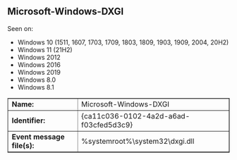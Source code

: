 ## Microsoft-Windows-DXGI

Seen on:
* Windows 10 (1511, 1607, 1703, 1709, 1803, 1809, 1903, 1909, 2004, 20H2)
* Windows 11 (21H2)
* Windows 2012
* Windows 2016
* Windows 2019
* Windows 8.0
* Windows 8.1

<table border="1" class="docutils">
  <tbody>
    <tr>
      <td><b>Name:</b></td>
      <td>Microsoft-Windows-DXGI</td>
    </tr>
    <tr>
      <td><b>Identifier:</b></td>
      <td>{ca11c036-0102-4a2d-a6ad-f03cfed5d3c9}</td>
    </tr>
    <tr>
      <td><b>Event message file(s):</b></td>
      <td>%systemroot%\system32\dxgi.dll</td>
    </tr>
  </tbody>
</table>

&nbsp;

